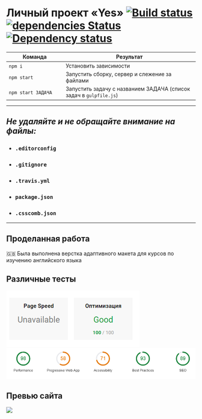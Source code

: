 # Личный проект «Yes» [![Build status][travis-image]][travis-url] [![dependencies Status](https://david-dm.org/webistomin/yes-adaptive/status.svg)](https://david-dm.org/webistomin/yes-adaptive) [![Dependency status][dependency-image]][dependency-url] 

<table>
  <thead>
    <tr>
      <th>Команда</th>
      <th>Результат</th>
    </tr>
  </thead>
  <tbody>
    <tr>
      <td width="30%"><code>npm i</code></td>
      <td>Установить зависимости</td>
    </tr>
    <tr>
      <td><code>npm start</code></td>
      <td>Запустить сборку, сервер и слежение за файлами</td>
    </tr>
    <tr>
      <td><code>npm start ЗАДАЧА</code></td>
      <td>Запустить задачу с названием ЗАДАЧА (список задач в <code>gulpfile.js</code>)</td>
    </tr>
  </tbody>
</table>

---

## _Не удаляйте и не обращайте внимание на файлы:_
*	### `.editorconfig`
*	### `.gitignore`
*	### `.travis.yml`
*	### `package.json`
*	### `.csscomb.json`
---

## Проделанная работа
:uk: Была выполнена верстка адаптивного макета для курсов по изучению английского языка

## Различные тесты
<img src="mockup/google.png">
<img src="mockup/lighthouse.png">

## Превью сайта
<img src="mockup/mockup.png">


[travis-image]: https://travis-ci.org/webistomin/yes-adaptive.svg?branch=master
[travis-url]: https://travis-ci.org/webistomin/yes-adaptive
[dependency-image]: https://david-dm.org/webistomin/yes-adaptive/dev-status.svg?style=flat-square
[dependency-url]: https://david-dm.org/webistomin/yes-adaptive

